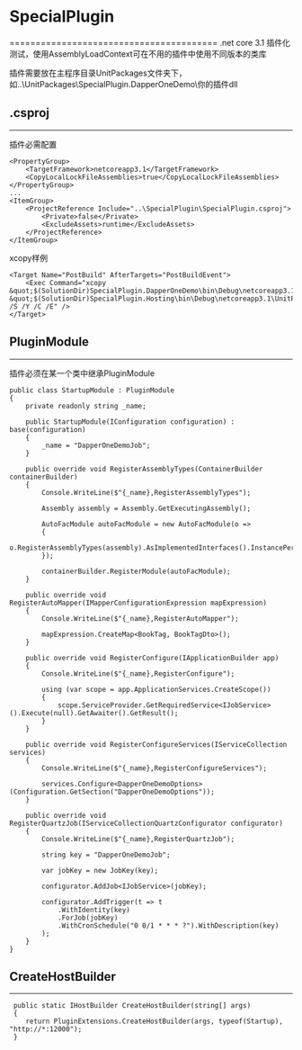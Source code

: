 # SpecialPlugin
========================================
.net core 3.1 插件化测试，使用AssemblyLoadContext可在不用的插件中使用不同版本的类库

插件需要放在主程序目录UnitPackages文件夹下，如..\UnitPackages\SpecialPlugin.DapperOneDemo\你的插件dll

## .csproj
------------------------------------------------------------

插件必需配置
```
<PropertyGroup>
	<TargetFramework>netcoreapp3.1</TargetFramework>
	<CopyLocalLockFileAssemblies>true</CopyLocalLockFileAssemblies>
</PropertyGroup>
...
<ItemGroup>
	<ProjectReference Include="..\SpecialPlugin\SpecialPlugin.csproj">
		<Private>false</Private>
		<ExcludeAssets>runtime</ExcludeAssets>
	</ProjectReference>
</ItemGroup>
```
xcopy样例
```
<Target Name="PostBuild" AfterTargets="PostBuildEvent">
	<Exec Command="xcopy &quot;$(SolutionDir)SpecialPlugin.DapperOneDemo\bin\Debug\netcoreapp3.1&quot; &quot;$(SolutionDir)SpecialPlugin.Hosting\bin\Debug\netcoreapp3.1\UnitPackages\SpecialPlugin.DapperOneDemo&quot; /S /Y /C /E" />
</Target>
```


## PluginModule
------------------------------------------------------------
插件必须在某一个类中继承PluginModule
```
public class StartupModule : PluginModule
{
	private readonly string _name;

	public StartupModule(IConfiguration configuration) : base(configuration)
	{
		_name = "DapperOneDemoJob";
	}

	public override void RegisterAssemblyTypes(ContainerBuilder containerBuilder)
	{
		Console.WriteLine($"{_name},RegisterAssemblyTypes");

		Assembly assembly = Assembly.GetExecutingAssembly();

		AutoFacModule autoFacModule = new AutoFacModule(o =>
		{
			o.RegisterAssemblyTypes(assembly).AsImplementedInterfaces().InstancePerLifetimeScope();
        });

        containerBuilder.RegisterModule(autoFacModule);
	}

	public override void RegisterAutoMapper(IMapperConfigurationExpression mapExpression)
	{
		Console.WriteLine($"{_name},RegisterAutoMapper");

		mapExpression.CreateMap<BookTag, BookTagDto>();
	}

	public override void RegisterConfigure(IApplicationBuilder app)
	{
		Console.WriteLine($"{_name},RegisterConfigure");

		using (var scope = app.ApplicationServices.CreateScope())
		{
			scope.ServiceProvider.GetRequiredService<IJobService>().Execute(null).GetAwaiter().GetResult();
		}
	}

	public override void RegisterConfigureServices(IServiceCollection services)
	{
		Console.WriteLine($"{_name},RegisterConfigureServices");

		services.Configure<DapperOneDemoOptions>(Configuration.GetSection("DapperOneDemoOptions"));
	}

	public override void RegisterQuartzJob(IServiceCollectionQuartzConfigurator configurator)
	{
		Console.WriteLine($"{_name},RegisterQuartzJob");

		string key = "DapperOneDemoJob";

		var jobKey = new JobKey(key);

		configurator.AddJob<IJobService>(jobKey);

		configurator.AddTrigger(t => t
			.WithIdentity(key)
			.ForJob(jobKey)
			.WithCronSchedule("0 0/1 * * * ?").WithDescription(key)
		);
	}
}
```

## CreateHostBuilder
------------------------------------------------------------
```
 public static IHostBuilder CreateHostBuilder(string[] args)
 {
	return PluginExtensions.CreateHostBuilder(args, typeof(Startup), "http://*:12000");
 }
```
